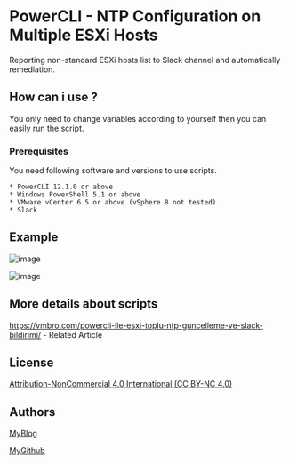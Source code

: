 # PowerCLI - NTP Configuration on Multiple ESXi Hosts
Reporting non-standard ESXi hosts list to Slack channel and automatically remediation. 

## How can i use ?

You only need to change variables according to yourself then you can easily run the script.

### Prerequisites

You need following software and versions to use scripts.

```
* PowerCLI 12.1.0 or above
* Windows PowerShell 5.1 or above
* VMware vCenter 6.5 or above (vSphere 8 not tested)
* Slack
```
## Example

![image](https://user-images.githubusercontent.com/6716206/209731597-4dd55dd4-cec0-42be-806c-4cbd3ec94953.png)

![image](https://user-images.githubusercontent.com/6716206/209731662-7ec25d56-8bcf-4d86-8522-d260a327689f.png)


## More details about scripts

https://vmbro.com/powercli-ile-esxi-toplu-ntp-guncelleme-ve-slack-bildirimi/ - Related Article



## License

[Attribution-NonCommercial 4.0 International (CC BY-NC 4.0)](https://creativecommons.org/licenses/by-nc/4.0/)

## Authors


[MyBlog](https://vmbro.com/)

[MyGithub](https://github.com/vmbro)



